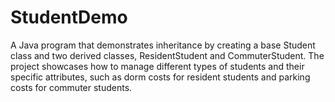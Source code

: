 # StudentDemo
A Java program that demonstrates inheritance by creating a base Student class and two derived classes, ResidentStudent and CommuterStudent. The project showcases how to manage different types of students and their specific attributes, such as dorm costs for resident students and parking costs for commuter students.
